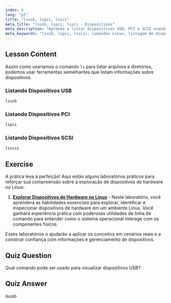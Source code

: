 ```yaml
---
index: 6
lang: "pt"
title: "lsusb, lspci, lssci"
meta_title: "lsusb, lspci, lssci - Dispositivos"
meta_description: "Aprenda a listar dispositivos USB, PCI e SCSI usando os comandos lsusb, lspci e lsscsi. Entenda seu hardware Linux com este guia para iniciantes."
meta_keywords: "lsusb, lspci, lsscsi, comandos Linux, listagem de dispositivos, informações de hardware, tutorial Linux, guia para iniciantes"
---
```


## Lesson Content

Assim como usaríamos o comando `ls` para listar arquivos e diretórios, podemos usar ferramentas semelhantes que listam informações sobre dispositivos.

### Listando Dispositivos USB

```bash
lsusb
```

### Listando Dispositivos PCI

```bash
lspci
```

### Listando Dispositivos SCSI

```bash
lsscsi
```

## Exercise

A prática leva à perfeição! Aqui estão alguns laboratórios práticos para reforçar sua compreensão sobre a exploração de dispositivos de hardware no Linux:

1. **[Explorar Dispositivos de Hardware no Linux](https://labex.io/pt/labs/comptia-explore-hardware-devices-in-linux-590861)** - Neste laboratório, você aprenderá as habilidades essenciais para explorar, identificar e inspecionar dispositivos de hardware em um ambiente Linux. Você ganhará experiência prática com poderosas utilidades de linha de comando para entender como o sistema operacional interage com os componentes físicos.

Esses laboratórios o ajudarão a aplicar os conceitos em cenários reais e a construir confiança com informações e gerenciamento de dispositivos.

## Quiz Question

Qual comando pode ser usado para visualizar dispositivos USB?

## Quiz Answer

lsusb
